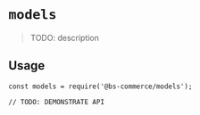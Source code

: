 # `models`

> TODO: description

## Usage

```
const models = require('@bs-commerce/models');

// TODO: DEMONSTRATE API
```
